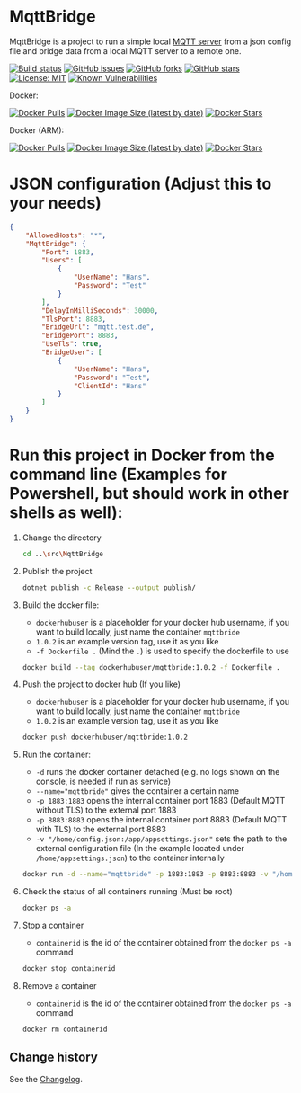 MqttBridge
====================================

MqttBridge is a project to run a simple local [MQTT server](https://github.com/chkr1011/MQTTnet) from a json config file and bridge data from a local MQTT server to a remote one.

[![Build status](https://ci.appveyor.com/api/projects/status/pmjxmlygfiyna44h?svg=true)](https://ci.appveyor.com/project/SeppPenner/mqttbridge)
[![GitHub issues](https://img.shields.io/github/issues/SeppPenner/MqttBridge.svg)](https://github.com/SeppPenner/MqttBridge/issues)
[![GitHub forks](https://img.shields.io/github/forks/SeppPenner/MqttBridge.svg)](https://github.com/SeppPenner/MqttBridge/network)
[![GitHub stars](https://img.shields.io/github/stars/SeppPenner/MqttBridge.svg)](https://github.com/SeppPenner/MqttBridge/stargazers)
[![License: MIT](https://img.shields.io/badge/License-MIT-blue.svg)](https://raw.githubusercontent.com/SeppPenner/MqttBridge/master/License.txt)
[![Known Vulnerabilities](https://snyk.io/test/github/SeppPenner/MqttBridge/badge.svg)](https://snyk.io/test/github/SeppPenner/MqttBridge)

Docker:

[![Docker Pulls](https://img.shields.io/docker/pulls/sepppenner/mqttbride)](https://hub.docker.com/repository/docker/sepppenner/mqttbride)
[![Docker Image Size (latest by date)](https://img.shields.io/docker/image-size/sepppenner/mqttbride?sort=date)](https://hub.docker.com/repository/docker/sepppenner/mqttbride)
[![Docker Stars](https://img.shields.io/docker/stars/sepppenner/mqttbride)](https://hub.docker.com/repository/docker/sepppenner/mqttbride)

Docker (ARM):

[![Docker Pulls](https://img.shields.io/docker/pulls/sepppenner/mqttbride-arm)](https://hub.docker.com/repository/docker/sepppenner/mqttbride-arm)
[![Docker Image Size (latest by date)](https://img.shields.io/docker/image-size/sepppenner/mqttbride-arm?sort=date)](https://hub.docker.com/repository/docker/sepppenner/mqttbride-arm)
[![Docker Stars](https://img.shields.io/docker/stars/sepppenner/mqttbride-arm)](https://hub.docker.com/repository/docker/sepppenner/mqttbride-arm)

# JSON configuration (Adjust this to your needs)
```json
{
    "AllowedHosts": "*",
    "MqttBridge": {
        "Port": 1883,
        "Users": [
            {
                "UserName": "Hans",
                "Password": "Test"
            }
        ],
        "DelayInMilliSeconds": 30000,
        "TlsPort": 8883,
        "BridgeUrl": "mqtt.test.de",
        "BridgePort": 8883,
        "UseTls": true,
        "BridgeUser": [
            {
                "UserName": "Hans",
                "Password": "Test",
                "ClientId": "Hans"
            }
        ]
    }
}
```

# Run this project in Docker from the command line (Examples for Powershell, but should work in other shells as well):

1. Change the directory
    ```bash
    cd ..\src\MqttBridge
    ```

2. Publish the project
    ```bash
    dotnet publish -c Release --output publish/
    ```

3. Build the docker file:
    * `dockerhubuser` is a placeholder for your docker hub username, if you want to build locally, just name the container `mqttbride`
    * `1.0.2` is an example version tag, use it as you like
    * `-f Dockerfile .` (Mind the `.`) is used to specify the dockerfile to use

    ```bash
    docker build --tag dockerhubuser/mqttbride:1.0.2 -f Dockerfile .
    ```

4. Push the project to docker hub (If you like)
    * `dockerhubuser` is a placeholder for your docker hub username, if you want to build locally, just name the container `mqttbride`
    * `1.0.2` is an example version tag, use it as you like

    ```bash
    docker push dockerhubuser/mqttbride:1.0.2
    ```

5. Run the container:
    * `-d` runs the docker container detached (e.g. no logs shown on the console, is needed if run as service)
    * `--name="mqttbride"` gives the container a certain name
    * `-p 1883:1883` opens the internal container port 1883 (Default MQTT without TLS) to the external port 1883
    * `-p 8883:8883` opens the internal container port 8883 (Default MQTT with TLS) to the external port 8883
    * `-v "/home/config.json:/app/appsettings.json"` sets the path to the external configuration file (In the example located under `/home/appsettings.json`) to the container internally
    
    ```bash
    docker run -d --name="mqttbride" -p 1883:1883 -p 8883:8883 -v "/home/appsettings.json:/app/appsettings.json" --restart=always dockerhubuser/mqttbride:1.0.2
    ```

6. Check the status of all containers running (Must be root)
    ```bash
    docker ps -a
    ```

7. Stop a container
    * `containerid` is the id of the container obtained from the `docker ps -a` command
    ```bash
    docker stop containerid
    ```

8. Remove a container
    * `containerid` is the id of the container obtained from the `docker ps -a` command
    ```bash
    docker rm containerid
    ```

Change history
--------------

See the [Changelog](https://github.com/SeppPenner/MqttBridge/blob/master/Changelog.md).
